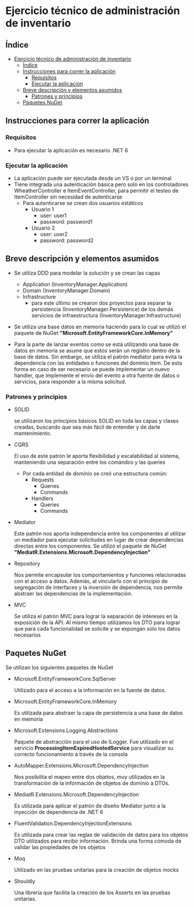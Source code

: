 ﻿# Ejercicio técnico de administración de inventario

## Índice

- [Ejercicio técnico de administración de inventario](#ejercicio-técnico-de-administración-de-inventario)
  - [Índice](#índice)
  - [Instrucciones para correr la aplicación](#instrucciones-para-correr-la-aplicación)
    - [Requisitos](#requisitos)
    - [Ejecutar la aplicación](#ejecutar-la-aplicación)
  - [Breve descripción y elementos asumidos](#breve-descripción-y-elementos-asumidos)
    - [Patrones y principios](#patrones-y-principios)
  - [Paquetes NuGet](#paquetes-nuget)

## Instrucciones para correr la aplicación

### Requisitos
- Para ejecutar la aplicación es necesario .NET 6

### Ejecutar la aplicación

- La aplicación puede ser ejecutada desde un VS o por un terminal
- Tiene integrada una autenticación básica pero solo en los controladores WheatherController e ItemEventController, para permitir el testeo de ItemController sin necesidad de autenticarse
  - Para autenticarse se crean dos usuarios estáticos
    - Usuario 1
      - user: user1
      - password: password1
    - Usuario 2
      - user: user2
      - password: password2

## Breve descripción y elementos asumidos

- Se utiliza DDD para modelar la solución y se crean las capas 
  - Application (InventoryManager.Application)
  - Domain (InventoryManager.Domain)
  - Infrastructure
    - para este último se crearon dos proyectos para separar la persistencia (InventoryManager.Persistence) de los demás servicios de infraestructura (InventoryManager.Infrastructure)

- Se utiliza una base datos en memoria haciendo para lo cual se utilizó el paquete de NuGet <strong>"Microsoft.EntityFrameworkCore.InMemory"</strong>

- Para la parte de lanzar eventos como se está utilizando una base de datos en memoria se asume que estos serán un registro dentro de la base de datos. Sin embargo, se utiliza el patrón mediator para evita la dependencia con las entidades o funciones del dominio Item. De esta forma en caso de ser necesario se puede implementar un nuevo handler, que implemente el envío del evento a otra fuente de datos o servicios, para responder a la misma solicitud.

### Patrones y principios

- SOLID
        
    se utilizaron los principios básicos SOLID en toda las capas y clases creadas, buscando que sea más fácil de entender y de darle mantenimiento.

- CQRS

    El uso de este patrón le aporta flexibilidad y escalabilidad al sistema, manteniendo una separación entre los comandos y las queries
    - Por cada entidad de dominio se creó una estructura común:
      - Requests
        - Queries
        - Commands
      - Handlers
        - Queries
        - Commands

- Mediator

    Este patrón nos aporta independencia entre los componentes al utilizar un mediador para ejecutar solicitudes en lugar de crear dependencias directas entre los componentes. Se utilizó el paquete de NuGet <strong>"MediatR.Extensions.Microsoft.DependencyInjection"</strong>

- Repository
  
    Nos permite encapsular los comportamientos y funciones relacionadas con el acceso a datos. Además, al vincularlo con el principio de segregación de interfaces y la inversión de dependencia, nos permite abstraer las dependencias de la implementación.

- MVC

    Se utiliza el patrón MVC para lograr la separación de intereses en la exposición de la API. Al mismo tiempo utilizamos los DTO para lograr que para cada funcionalidad se solicite y se expongan solo los datos necesarios

## Paquetes NuGet

Se utilizan los siguientes paquetes de NuGet
- Microsoft.EntityFrameworkCore.SqlServer
      
    Utilizado para el acceso a la información en la fuente de datos.

- Microsoft.EntityFrameworkCore.InMemory

    Es utilizada para abstraer la capa de persistencia a una base de datos en memoria

- Microsoft.Extensions.Logging.Abstractions

    Paquete de abstracción para el uso de ILogger. Fue utilizado en el servicio <strong>ProcessingItemExpiredHostedService</strong> para visualizar su correcto funcionamiento a través de la consola

- AutoMapper.Extensions.Microsoft.DependencyInjection

    Nos posibilita el mapeo entre dos objetos, muy utilizados en la transformación de la información de objetos de dominio a DTOs.

- MediatR.Extensions.Microsoft.DependencyInjection

    Es utilizada para aplicar el patrón de diseño Mediator junto a la inyección de dependencia de .NET 6

- FluentValidation.DependencyInjectionExtensions

    Es utilizada para crear las reglas de validación de datos para los objetos DTO utilizados para recibir información. Brinda una forma cómoda de validar las propiedades de los objetos

- Moq

    Utilizado en las pruebas unitarias para la creación de objetos mocks

- Shouldly

    Una librería que facilita la creación de los Asserts en las pruebas unitarias.
